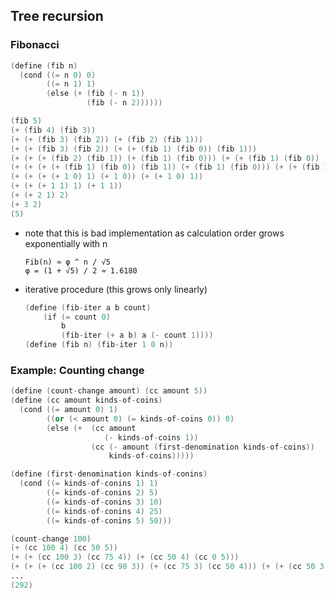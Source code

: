 ## Tree recursion

### Fibonacci

```s
(define (fib n)
  (cond ((= n 0) 0)
        ((= n 1) 1)
        (else (+ (fib (- n 1))
                 (fib (- n 2))))))
```

```s
(fib 5)
(+ (fib 4) (fib 3))
(+ (+ (fib 3) (fib 2)) (+ (fib 2) (fib 1)))
(+ (+ (fib 3) (fib 2)) (+ (+ (fib 1) (fib 0)) (fib 1)))
(+ (+ (+ (fib 2) (fib 1)) (+ (fib 1) (fib 0))) (+ (+ (fib 1) (fib 0)) (fib 1)))
(+ (+ (+ (+ (fib 1) (fib 0)) (fib 1)) (+ (fib 1) (fib 0))) (+ (+ (fib 1) (fib 0)) (fib 1)))
(+ (+ (+ (+ 1 0) 1) (+ 1 0)) (+ (+ 1 0) 1))
(+ (+ (+ 1 1) 1) (+ 1 1))
(+ (+ 2 1) 2)
(+ 3 2)
(5)
```

- note that this is bad implementation as calculation order grows exponentially with n
  ```
  Fib(n) ≈ φ ^ n / √5
  φ = (1 + √5) / 2 ≈ 1.6180
  ```

- iterative procedure (this grows only linearly)
  ```s
  (define (fib-iter a b count)
      (if (= count 0)
          b
          (fib-iter (+ a b) a (- count 1))))
  (define (fib n) (fib-iter 1 0 n))
  ```

### Example: Counting change

```s
(define (count-change amount) (cc amount 5))
(define (cc amount kinds-of-coins)
  (cond ((= amount 0) 1)
        ((or (< amount 0) (= kinds-of-coins 0)) 0)
        (else (+  (cc amount
                     (- kinds-of-coins 1))
                  (cc (- amount (first-denomination kinds-of-coins))
                      kinds-of-coins)))))

(define (first-denomination kinds-of-conins)
  (cond ((= kinds-of-conins 1) 1)
        ((= kinds-of-conins 2) 5)
        ((= kinds-of-conins 3) 10)
        ((= kinds-of-conins 4) 25)
        ((= kinds-of-conins 5) 50)))
```

```s
(count-change 100)
(+ (cc 100 4) (cc 50 5))
(+ (+ (cc 100 3) (cc 75 4)) (+ (cc 50 4) (cc 0 5)))
(+ (+ (+ (cc 100 2) (cc 90 3)) (+ (cc 75 3) (cc 50 4))) (+ (+ (cc 50 3) (cc 25 4)) 1))
...
(292)
```
